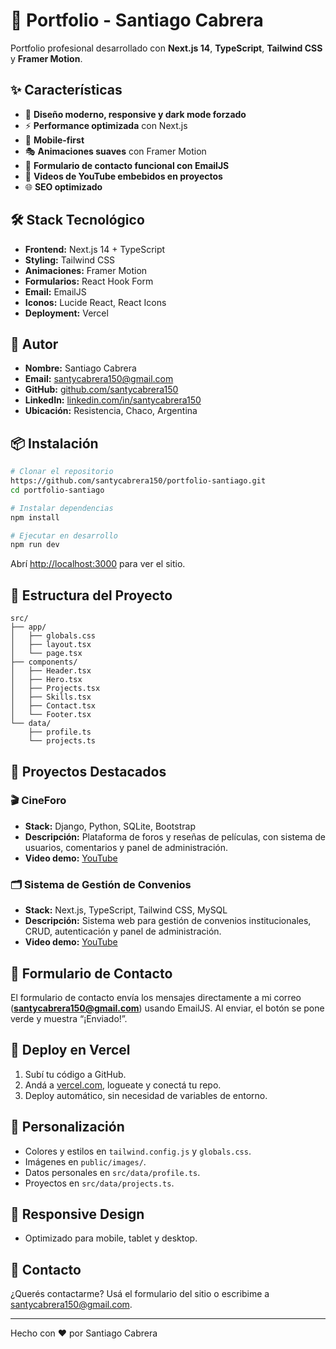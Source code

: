 # 🚀 Portfolio - Santiago Cabrera

Portfolio profesional desarrollado con **Next.js 14**, **TypeScript**, **Tailwind CSS** y **Framer Motion**.

## ✨ Características

- 🎨 **Diseño moderno, responsive y dark mode forzado**
- ⚡ **Performance optimizada** con Next.js
- 📱 **Mobile-first**
- 🎭 **Animaciones suaves** con Framer Motion
- 📧 **Formulario de contacto funcional con EmailJS**
- 🎥 **Videos de YouTube embebidos en proyectos**
- 🌐 **SEO optimizado**

## 🛠️ Stack Tecnológico

- **Frontend:** Next.js 14 + TypeScript
- **Styling:** Tailwind CSS
- **Animaciones:** Framer Motion
- **Formularios:** React Hook Form
- **Email:** EmailJS
- **Iconos:** Lucide React, React Icons
- **Deployment:** Vercel

## 👤 Autor

- **Nombre:** Santiago Cabrera
- **Email:** santycabrera150@gmail.com
- **GitHub:** [github.com/santycabrera150](https://github.com/santycabrera150)
- **LinkedIn:** [linkedin.com/in/santycabrera150](https://linkedin.com/in/santycabrera150)
- **Ubicación:** Resistencia, Chaco, Argentina

## 📦 Instalación

```bash
# Clonar el repositorio
https://github.com/santycabrera150/portfolio-santiago.git
cd portfolio-santiago

# Instalar dependencias
npm install

# Ejecutar en desarrollo
npm run dev
```

Abrí [http://localhost:3000](http://localhost:3000) para ver el sitio.

## 📁 Estructura del Proyecto

```
src/
├── app/
│   ├── globals.css
│   ├── layout.tsx
│   └── page.tsx
├── components/
│   ├── Header.tsx
│   ├── Hero.tsx
│   ├── Projects.tsx
│   ├── Skills.tsx
│   ├── Contact.tsx
│   └── Footer.tsx
└── data/
    ├── profile.ts
    └── projects.ts
```

## 💼 Proyectos Destacados

### 🎬 CineForo
- **Stack:** Django, Python, SQLite, Bootstrap
- **Descripción:** Plataforma de foros y reseñas de películas, con sistema de usuarios, comentarios y panel de administración.
- **Video demo:** [YouTube](https://www.youtube.com/watch?v=ckkhcqXZt2w)

### 🗂️ Sistema de Gestión de Convenios
- **Stack:** Next.js, TypeScript, Tailwind CSS, MySQL
- **Descripción:** Sistema web para gestión de convenios institucionales, CRUD, autenticación y panel de administración.
- **Video demo:** [YouTube](https://www.youtube.com/watch?v=ul0mDuwQc-w)

## 📨 Formulario de Contacto

El formulario de contacto envía los mensajes directamente a mi correo (**santycabrera150@gmail.com**) usando EmailJS. Al enviar, el botón se pone verde y muestra “¡Enviado!”.

## 🚀 Deploy en Vercel

1. Subí tu código a GitHub.
2. Andá a [vercel.com](https://vercel.com), logueate y conectá tu repo.
3. Deploy automático, sin necesidad de variables de entorno.

## 🎨 Personalización

- Colores y estilos en `tailwind.config.js` y `globals.css`.
- Imágenes en `public/images/`.
- Datos personales en `src/data/profile.ts`.
- Proyectos en `src/data/projects.ts`.

## 📱 Responsive Design

- Optimizado para mobile, tablet y desktop.

## 📧 Contacto

¿Querés contactarme? Usá el formulario del sitio o escribime a [santycabrera150@gmail.com](mailto:santycabrera150@gmail.com).

---

Hecho con ❤️ por Santiago Cabrera 